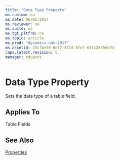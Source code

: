 ```yaml
---
title: "Data Type Property"
ms.custom: na
ms.date: 06/01/2017
ms.reviewer: na
ms.suite: na
ms.tgt_pltfrm: na
ms.topic: article
ms.prod: "dynamics-nav-2017"
ms.assetid: 15cfbe58-8ef7-4f14-8fe7-615c2685eb94
caps.latest.revision: 5
manager: edupont
---
```

# Data Type Property
Sets the data type of a table field.  
  
## Applies To  
 Table Fields  
  
## See Also  
 [Properties](Properties.md)